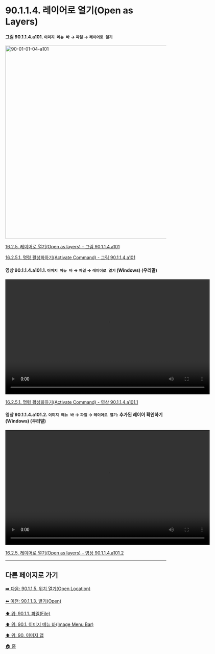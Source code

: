# 90.1.1.4. 레이어로 열기(Open as Layers)

<a id="90-01-01-04-a101"></a>

#### 그림 90.1.1.4.a101. `이미지 메뉴 바` → `파일` → `레이어로 열기`
<img width="980" height="605" alt="90-01-01-04-a101" src="https://github.com/user-attachments/assets/0dcf2ff0-e557-45f7-8dfe-ba50ad581d9a" />

[16.2.5. 레이어로 열기(Open as layers) - 그림 90.1.1.4.a101](./16-02-05-00-open-as-layers.md#90-01-01-04-a101)

[16.2.5.1. 명령 활성화하기(Activate Command) - 그림 90.1.1.4.a101](./16-02-05-01-activate_command.md#90-01-01-04-a101)

<a id="90-01-01-04-a101-01"></a>

#### 영상 90.1.1.4.a101.1. `이미지 메뉴 바` → `파일` → `레이어로 열기` (Windows) (우리말)
<video controls="controls" width="640" height="360" src="https://github.com/user-attachments/assets/c105bfc7-6c6a-440e-8e10-55584c71310c"></video>

[16.2.5.1. 명령 활성화하기(Activate Command) - 영상 90.1.1.4.a101.1](./16-02-05-01-activate_command.md#90-01-01-04-a101-01)

<a id="90-01-01-04-a101-02"></a>

#### 영상 90.1.1.4.a101.2. `이미지 메뉴 바` → `파일` → `레이어로 열기`: 추가된 레이어 확인하기 (Windows) (우리말)
<video controls="controls" width="640" height="360" src="https://github.com/user-attachments/assets/ded11663-4197-4032-a483-b49f4ec77e6d"></video>

[16.2.5. 레이어로 열기(Open as layers) - 영상 90.1.1.4.a101.2](./16-02-05-00-open-as-layers.md#90-01-01-04-a101-02)

***

## 다른 페이지로 가기

[➡️ 다음: 90.1.1.5. 위치 열기(Open Location)](./90-01-01-05-open_location.md)

[⬅️ 이전: 90.1.1.3. 열기(Open)](./90-01-01-03-open.md)

[⬆️ 위: 90.1.1. 파일(File)](./90-01-01-00-file.md)

[⬆️ 위: 90.1. 이미지 메뉴 바(Image Menu Bar)](./90-01-00-image-menu-bar.md)

[⬆️ 위: 90. 이미지 맵](./90-00-image-map.md)

[🏠 홈](./00-home.md)